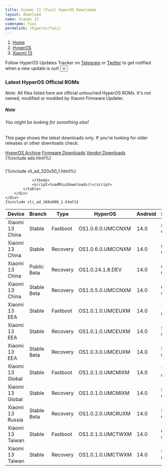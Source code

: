 ```yaml
---
title: Xiaomi 13 (fuxi) HyperOS Downloads
layout: download
name: Xiaomi 13
codename: fuxi
permalink: /hyperos/fuxi/
---
```

<nav aria-label="breadcrumb">
    <ol class="breadcrumb">
        <li class="breadcrumb-item"><a href="/">Home</a></li>
        <li class="breadcrumb-item"><a href="/hyperos/">HyperOS</a></li>
        <li class="breadcrumb-item active" aria-current="page"><a href="/hyperos/fuxi/">Xiaomi 13</a></li>
    </ol>
</nav>
<div class="alert alert-primary alert-dismissible fade show" role="alert">
    Follow HyperOS Updates Tracker on <a href="https://t.me/MIUIUpdatesTracker" class="alert-link">Telegram</a>
     or <a href="https://twitter.com/MiFwUpdater" class="alert-link">Twitter</a> to get notified when a new update is out!
    <button type="button" class="close" data-dismiss="alert" aria-label="Close">
        <span aria-hidden="true">&times;</span>
    </button>
</div>

### Latest HyperOS Official ROMs
*Note*: All files listed here are official untouched HyperOS ROMs. It's not owned, modified or modded by Xiaomi Firmware Updater.
<div class="card">
  <div class="card-body">
    <h5 class="card-title">Note</h5>
    <h6 class="card-subtitle mb-2 text-muted">You might be looking for something else!</h6>
    <p class="card-text">This page shows the latest downloads only.
     If you're looking for older releases or other downloads check:</p>
    <a href="/archive/hyperos/fuxi/" class="card-link">HyperOS Archive</a>
    <a href="/firmware/fuxi/" class="card-link">Firmware Downloads</a>
    <a href="/vendor/fuxi/" class="card-link">Vendor Downloads</a>
  </div>
</div>
{%include ads.html%}
<div class="row justify-content-center">
    <div class="col-10">
        <div class="table-responsive-md" style="margin-top: 25px;">
            {%include vli_ad_320x50_1.html%}
            <table id="miui" class="display dt-responsive nowrap compact table table-striped table-hover table-sm">
                <thead class="thead-dark">
                    <tr>
                        <th data-ref="device">Device</th>
                        <th data-ref="branch">Branch</th>
                        <th data-ref="type">Type</th>
                        <th data-ref="miui">HyperOS</th>
                        <th data-ref="android">Android</th>
                        <th data-ref="size">Size</th>
                        <th data-ref="size">Date</th>
                        <th data-ref="link">Link</th>
                    </tr>
                </thead>
                <tbody>
                <tr><td>Xiaomi 13 China</td><td>Stable</td><td>Fastboot</td><td>OS1.0.6.0.UMCCNXM</td><td>14.0</td><td>8.3 GB</td><td>2024-01-03</td><td><a href="/hyperos/fuxi/stable/OS1.0.6.0.UMCCNXM/">Download</a></td></tr>
<tr><td>Xiaomi 13 China</td><td>Stable</td><td>Recovery</td><td>OS1.0.6.0.UMCCNXM</td><td>14.0</td><td>6.4 GB</td><td>2023-12-30</td><td><a href="/hyperos/fuxi/stable/OS1.0.6.0.UMCCNXM/">Download</a></td></tr>
<tr><td>Xiaomi 13 China</td><td>Public Beta</td><td>Recovery</td><td>OS1.0.24.1.8.DEV</td><td>14.0</td><td>6.4 GB</td><td>2024-01-12</td><td><a href="/hyperos/fuxi/public beta/OS1.0.24.1.8.DEV/">Download</a></td></tr>
<tr><td>Xiaomi 13 China</td><td>Stable Beta</td><td>Recovery</td><td>OS1.0.5.0.UMCCNXM</td><td>14.0</td><td>6.4 GB</td><td>2023-12-23</td><td><a href="/hyperos/fuxi/stable beta/OS1.0.5.0.UMCCNXM/">Download</a></td></tr>
<tr><td>Xiaomi 13 EEA</td><td>Stable</td><td>Fastboot</td><td>OS1.0.1.0.UMCEUXM</td><td>14.0</td><td>7.7 GB</td><td>2024-01-08</td><td><a href="/hyperos/fuxi/stable/OS1.0.1.0.UMCEUXM/">Download</a></td></tr>
<tr><td>Xiaomi 13 EEA</td><td>Stable</td><td>Recovery</td><td>OS1.0.1.0.UMCEUXM</td><td>14.0</td><td>5.9 GB</td><td>2023-12-19</td><td><a href="/hyperos/fuxi/stable/OS1.0.1.0.UMCEUXM/">Download</a></td></tr>
<tr><td>Xiaomi 13 EEA</td><td>Stable Beta</td><td>Recovery</td><td>OS1.0.3.0.UMCEUXM</td><td>14.0</td><td>5.9 GB</td><td>2024-01-29</td><td><a href="/hyperos/fuxi/stable beta/OS1.0.3.0.UMCEUXM/">Download</a></td></tr>
<tr><td>Xiaomi 13 Global</td><td>Stable</td><td>Fastboot</td><td>OS1.0.1.0.UMCMIXM</td><td>14.0</td><td>7.8 GB</td><td>2023-12-27</td><td><a href="/hyperos/fuxi/stable/OS1.0.1.0.UMCMIXM/">Download</a></td></tr>
<tr><td>Xiaomi 13 Global</td><td>Stable</td><td>Recovery</td><td>OS1.0.1.0.UMCMIXM</td><td>14.0</td><td>5.8 GB</td><td>2023-12-19</td><td><a href="/hyperos/fuxi/stable/OS1.0.1.0.UMCMIXM/">Download</a></td></tr>
<tr><td>Xiaomi 13 Russia</td><td>Stable Beta</td><td>Recovery</td><td>OS1.0.2.0.UMCRUXM</td><td>14.0</td><td>5.7 GB</td><td>2024-01-16</td><td><a href="/hyperos/fuxi/stable beta/OS1.0.2.0.UMCRUXM/">Download</a></td></tr>
<tr><td>Xiaomi 13 Taiwan</td><td>Stable</td><td>Fastboot</td><td>OS1.0.1.0.UMCTWXM</td><td>14.0</td><td>6.7 GB</td><td>2024-01-24</td><td><a href="/hyperos/fuxi/stable/OS1.0.1.0.UMCTWXM/">Download</a></td></tr>
<tr><td>Xiaomi 13 Taiwan</td><td>Stable</td><td>Recovery</td><td>OS1.0.1.0.UMCTWXM</td><td>14.0</td><td>5.7 GB</td><td>2024-01-16</td><td><a href="/hyperos/fuxi/stable/OS1.0.1.0.UMCTWXM/">Download</a></td></tr>

                </tbody>
                <script>loadMiuiDownloads()</script>
            </table>
        </div>
    </div>
    {%include vli_ad_160x600_1.html%}
</div>
